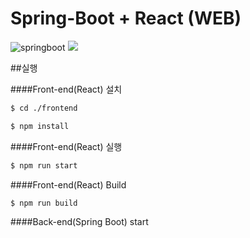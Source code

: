 # Spring-Boot + React (WEB)

![springboot](https://t1.daumcdn.net/cfile/tistory/99AACC335BE0F3792B "springboot")
![](https://images.velog.io/post-images/npcode9194/e5d48b80-7f6f-11e9-a6a4-0bc65ee71cb1/react.png)

##실행

####Front-end(React) 설치

`````bash
$ cd ./frontend
`````

`````bash
$ npm install
`````
####Front-end(React) 실행
`````bash
$ npm run start
`````
####Front-end(React) Build
`````bash
$ npm run build
`````
####Back-end(Spring Boot) start
